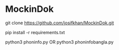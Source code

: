 # MockinDok


git clone https://github.com/josifkhan/MockinDok.git

pip install -r requirements.txt

python3 phoninfo.py
OR
python3 phoninfobangla.py

